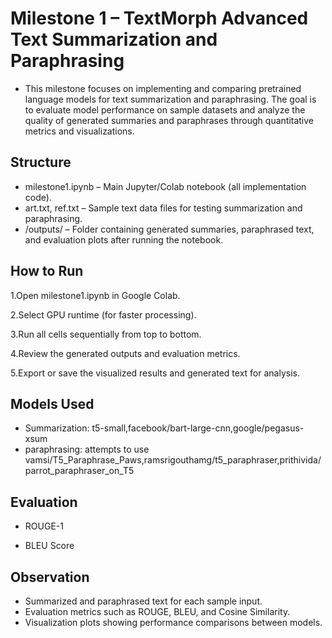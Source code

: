 # Milestone 1 – TextMorph Advanced Text Summarization and Paraphrasing
* This milestone focuses on implementing and comparing pretrained language models for text summarization and paraphrasing. The goal is to evaluate model performance on sample datasets and analyze the quality of generated summaries and paraphrases through quantitative metrics and visualizations.

## Structure
* milestone1.ipynb  – Main Jupyter/Colab notebook (all implementation code).
* art.txt, ref.txt – Sample text data files for testing summarization and paraphrasing.
* /outputs/ – Folder containing generated summaries, paraphrased text, and evaluation plots after running the notebook.

## How to Run
1.Open milestone1.ipynb in Google Colab.

2.Select GPU runtime (for faster processing).

3.Run all cells sequentially from top to bottom.

4.Review the generated outputs and evaluation metrics.

5.Export or save the visualized results and generated text for analysis.

## Models Used
* Summarization: t5-small,facebook/bart-large-cnn,google/pegasus-xsum
* paraphrasing: attempts to use vamsi/T5_Paraphrase_Paws,ramsrigouthamg/t5_paraphraser,prithivida/parrot_paraphraser_on_T5

## Evaluation
* ROUGE-1

* BLEU Score

## Observation
* Summarized and paraphrased text for each sample input.
* Evaluation metrics such as ROUGE, BLEU, and Cosine Similarity.
* Visualization plots showing performance comparisons between models.



